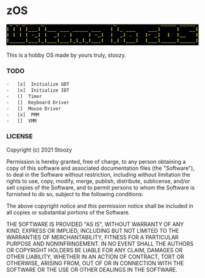 # zOS



![](banner.png)

This is a hobby OS made by yours truly, stoozy.

### TODO
    -   [x]  Initialize GDT
    -   [x]  Initialize IDT
    -   []  Timer
    -   []  Keyboard Driver
    -   []  Mouse Driver
    -   [x]  PMM
    -   []  VMM
 
### LICENSE

Copyright (c) 2021 Stoozy 

Permission is hereby granted, free of charge, to any person obtaining a copy
of this software and associated documentation files (the "Software"), to deal
in the Software without restriction, including without limitation the rights
to use, copy, modify, merge, publish, distribute, sublicense, and/or sell
copies of the Software, and to permit persons to whom the Software is
furnished to do so, subject to the following conditions:

The above copyright notice and this permission notice shall be included in all
copies or substantial portions of the Software.

THE SOFTWARE IS PROVIDED "AS IS", WITHOUT WARRANTY OF ANY KIND, EXPRESS OR
IMPLIED, INCLUDING BUT NOT LIMITED TO THE WARRANTIES OF MERCHANTABILITY,
FITNESS FOR A PARTICULAR PURPOSE AND NONINFRINGEMENT. IN NO EVENT SHALL THE
AUTHORS OR COPYRIGHT HOLDERS BE LIABLE FOR ANY CLAIM, DAMAGES OR OTHER
LIABILITY, WHETHER IN AN ACTION OF CONTRACT, TORT OR OTHERWISE, ARISING FROM,
OUT OF OR IN CONNECTION WITH THE SOFTWARE OR THE USE OR OTHER DEALINGS IN THE
SOFTWARE.
